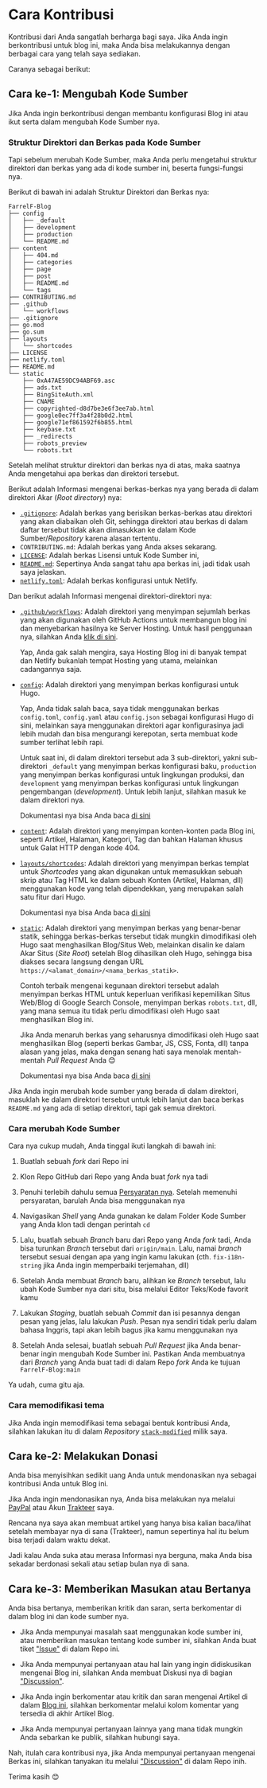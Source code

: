 # Cara Kontribusi
Kontribusi dari Anda sangatlah berharga bagi saya. Jika Anda ingin berkontribusi untuk blog ini, maka Anda bisa melakukannya dengan berbagai cara yang telah saya sediakan.

Caranya sebagai berikut:

## Cara ke-1: Mengubah Kode Sumber
Jika Anda ingin berkontribusi dengan membantu konfigurasi Blog ini atau ikut serta dalam mengubah Kode Sumber nya.

### Struktur Direktori dan Berkas pada Kode Sumber
Tapi sebelum merubah Kode Sumber, maka Anda perlu mengetahui struktur direktori dan berkas yang ada di kode sumber ini, beserta fungsi-fungsi nya.

Berikut di bawah ini adalah Struktur Direktori dan Berkas nya:

```plain
FarrelF-Blog
├── config
│   ├── _default
│   ├── development
│   ├── production
│   └── README.md
├── content
│   ├── 404.md
│   ├── categories
│   ├── page
│   ├── post
│   ├── README.md
│   └── tags
├── CONTRIBUTING.md
├── .github
│   └── workflows
├── .gitignore
├── go.mod
├── go.sum
├── layouts
│   └── shortcodes
├── LICENSE
├── netlify.toml
├── README.md
└── static
    ├── 0xA47AE59DC94ABF69.asc
    ├── ads.txt
    ├── BingSiteAuth.xml
    ├── CNAME
    ├── copyrighted-d8d7be3e6f3ee7ab.html
    ├── google0ec7ff3a4f28b0d2.html
    ├── google71ef861592f6b855.html
    ├── keybase.txt
    ├── _redirects
    ├── robots_preview
    └── robots.txt
```

Setelah melihat struktur direktori dan berkas nya di atas, maka saatnya Anda mengetahui apa berkas dan direktori tersebut.

Berikut adalah Informasi mengenai berkas-berkas nya yang berada di dalam direktori Akar (_Root directory_) nya:
- [`.gitignore`](.gitignore): Adalah berkas yang berisikan berkas-berkas atau direktori yang akan diabaikan oleh Git, sehingga direktori atau berkas di dalam daftar tersebut tidak akan dimasukkan ke dalam Kode Sumber/_Repository_ karena alasan tertentu.
- `CONTRIBUTING.md`: Adalah berkas yang Anda akses sekarang.
- [`LICENSE`](LICENSE): Adalah berkas Lisensi untuk Kode Sumber ini,
- [`README.md`](README.md): Sepertinya Anda sangat tahu apa berkas ini, jadi tidak usah saya jelaskan.
- [`netlify.toml`](netlify.toml): Adalah berkas konfigurasi untuk Netlify.

Dan berikut adalah Informasi mengenai direktori-direktori nya:
- [`.github/workflows`](.github/workflows): Adalah direktori yang menyimpan sejumlah berkas yang akan digunakan oleh GitHub Actions untuk membangun blog ini dan menyebarkan hasilnya ke Server Hosting. Untuk hasil penggunaan nya, silahkan Anda [klik di sini](https://github.com/FarrelF/Blog/actions).

    Yap, Anda gak salah mengira, saya Hosting Blog ini di banyak tempat dan Netlify bukanlah tempat Hosting yang utama, melainkan cadangannya saja.

- [`config`](config): Adalah direktori yang menyimpan berkas konfigurasi untuk Hugo.

    Yap, Anda tidak salah baca, saya tidak menggunakan berkas `config.toml`, `config.yaml` atau `config.json` sebagai konfigurasi Hugo di sini, melainkan saya menggunakan direktori agar konfigurasinya jadi lebih mudah dan bisa mengurangi kerepotan, serta membuat kode sumber terlihat lebih rapi.

    Untuk saat ini, di dalam direktori tersebut ada 3 sub-direktori, yakni sub-direktori `_default` yang menyimpan berkas konfigurasi baku, `production` yang menyimpan berkas konfigurasi untuk lingkungan produksi, dan `development` yang menyimpan berkas konfigurasi untuk lingkungan pengembangan (_development_). Untuk lebih lanjut, silahkan masuk ke dalam direktori nya.

    Dokumentasi nya bisa Anda baca [di sini](https://gohugo.io/getting-started/configuration/#configuration-directory)

- [`content`](content): Adalah direktori yang menyimpan konten-konten pada Blog ini, seperti Artikel, Halaman, Kategori, Tag dan bahkan Halaman khusus untuk Galat HTTP dengan kode 404.
- [`layouts/shortcodes`](layouts/shortcodes): Adalah direktori yang menyimpan berkas templat untuk _Shortcodes_ yang akan digunakan untuk memasukkan sebuah skrip atau Tag HTML ke dalam sebuah Konten (Artikel, Halaman, dll) menggunakan kode yang telah dipendekkan, yang merupakan salah satu fitur dari Hugo.

    Dokumentasi nya bisa Anda baca [di sini](https://gohugo.io/templates/shortcode-templates/)

- [`static`](static): Adalah direktori yang menyimpan berkas yang benar-benar statik, sehingga berkas-berkas tersebut tidak mungkin dimodifikasi oleh Hugo saat menghasilkan Blog/Situs Web, melainkan disalin ke dalam Akar Situs (_Site Root_) setelah Blog dihasilkan oleh Hugo, sehingga bisa diakses secara langsung dengan URL `https://<alamat_domain>/<nama_berkas_statik>`.

    Contoh terbaik mengenai kegunaan direktori tersebut adalah menyimpan berkas HTML untuk keperluan verifikasi kepemilikan Situs Web/Blog di Google Search Console, menyimpan berkas `robots.txt`, dll, yang mana semua itu tidak perlu dimodifikasi oleh Hugo saat menghasilkan Blog ini.

    Jika Anda menaruh berkas yang seharusnya dimodifikasi oleh Hugo saat menghasilkan Blog (seperti berkas Gambar, JS, CSS, Fonta, dll) tanpa alasan yang jelas, maka dengan senang hati saya menolak mentah-mentah _Pull Request_ Anda 😊

    Dokumentasi nya bisa Anda baca [di sini](https://gohugo.io/content-management/static-files/)

Jika Anda ingin merubah kode sumber yang berada di dalam direktori, masuklah ke dalam direktori tersebut untuk lebih lanjut dan baca berkas `README.md` yang ada di setiap direktori, tapi gak semua direktori.

### Cara merubah Kode Sumber
Cara nya cukup mudah, Anda tinggal ikuti langkah di bawah ini:

1. Buatlah sebuah _fork_ dari Repo ini

2. Klon Repo GitHub dari Repo yang Anda buat _fork_ nya tadi

3. Penuhi terlebih dahulu semua [Persyaratan nya](https://github.com/FarrelF/Blog#persyaratan). Setelah memenuhi persyaratan, barulah Anda bisa menggunakan nya

4. Navigasikan _Shell_ yang Anda gunakan ke dalam Folder Kode Sumber yang Anda klon tadi dengan perintah `cd`

5. Lalu, buatlah sebuah _Branch_ baru dari Repo yang Anda _fork_ tadi, Anda bisa turunkan _Branch_ tersebut dari `origin/main`. Lalu, namai _branch_ tersebut sesuai dengan apa yang ingin kamu lakukan (cth. `fix-i18n-string` jika Anda ingin memperbaiki terjemahan, dll)

6. Setelah Anda membuat _Branch_ baru, alihkan ke _Branch_ tersebut, lalu ubah Kode Sumber nya dari situ, bisa melalui Editor Teks/Kode favorit kamu

7. Lakukan _Staging_, buatlah sebuah _Commit_ dan isi pesannya dengan pesan yang jelas, lalu lakukan _Push_. Pesan nya sendiri tidak perlu dalam bahasa Inggris, tapi akan lebih bagus jika kamu menggunakan nya

8. Setelah Anda selesai, buatlah sebuah _Pull Request_ jika Anda benar-benar ingin mengubah Kode Sumber ini. Pastikan Anda membuatnya dari _Branch_ yang Anda buat tadi di dalam Repo _fork_ Anda ke tujuan `FarrelF-Blog:main`

Ya udah, cuma gitu aja.

### Cara memodifikasi tema
Jika Anda ingin memodifikasi tema sebagai bentuk kontribusi Anda, silahkan lakukan itu di dalam _Repository_ [`stack-modified`](https://github.com/FarrelF/stack-modified) milik saya.

## Cara ke-2: Melakukan Donasi
Anda bisa menyisihkan sedikit uang Anda untuk mendonasikan nya sebagai kontribusi Anda untuk Blog ini. 

Jika Anda ingin mendonasikan nya, Anda bisa melakukan nya melalui [PayPal](https://paypal.me/FarrelF) atau Akun [Trakteer](https://trakteer.id/farrelf) saya.

Rencana nya saya akan membuat artikel yang hanya bisa kalian baca/lihat setelah membayar nya di sana (Trakteer), namun sepertinya hal itu belum bisa terjadi dalam waktu dekat.

Jadi kalau Anda suka atau merasa Informasi nya berguna, maka Anda bisa sekadar berdonasi sekali atau setiap bulan nya di sana.

## Cara ke-3: Memberikan Masukan atau Bertanya
Anda bisa bertanya, memberikan kritik dan saran, serta berkomentar di dalam blog ini dan kode sumber nya.

- Jika Anda mempunyai masalah saat menggunakan kode sumber ini, atau memberikan masukan tentang kode sumber ini, silahkan Anda buat tiket ["Issue"](https://github.com/FarrelF/Blog/issues) di dalam Repo ini.

- Jika Anda mempunyai pertanyaan atau hal lain yang ingin didiskusikan mengenai Blog ini, silahkan Anda membuat Diskusi nya di bagian ["Discussion"](https://github.com/FarrelF/Blog/discussions).

- Jika Anda ingin berkomentar atau kritik dan saran mengenai Artikel di dalam [Blog ini](https://farrel.franqois.id), silahkan berkomentar melalui kolom komentar yang tersedia di akhir Artikel Blog.

- Jika Anda mempunyai pertanyaan lainnya yang mana tidak mungkin Anda sebarkan ke publik, silahkan hubungi saya.

Nah, itulah cara kontribusi nya, jika Anda mempunyai pertanyaan mengenai Berkas ini, silahkan tanyakan itu melalui ["Discussion"](https://github.com/FarrelF/Blog/discussions) di dalam Repo inih.

Terima kasih 😊
